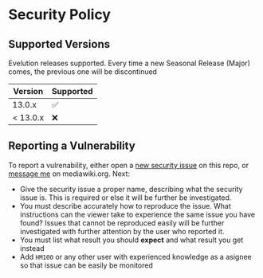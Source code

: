 # Security Policy

## Supported Versions

Evelution releases supported. Every time a new Seasonal Release (Major) comes, the previous one will be discontinued

| Version    | Supported          |
| ---------- | ------------------ |
| 13.0.x     | :white_check_mark: |
| < 13.0.x   | :x:                |

## Reporting a Vulnerability

To report a vulrenability, either open a [new security issue](https://github.com/AWikia/SkinEvelution/security/advisories/new) on this repo, or [message me](https://www.mediawiki.org/wiki/Special:EmailUser/Giorgos456) on mediawiki.org. Next:
- Give the security issue a proper name, describing what the security issue is. This is required or else it will be further be investigated.
- You must describe accurately how to reproduce the issue. What instructions can the viewer take to experience the same issue you have found? Issues that cannot be reproduced easily will be further investigated with further attention by the user who reported it.
- You must list what result you should **expect** and what result you get instead
- Add ``HM100`` or any other user with experienced knowledge as a asignee so that issue can be easily be monitored
